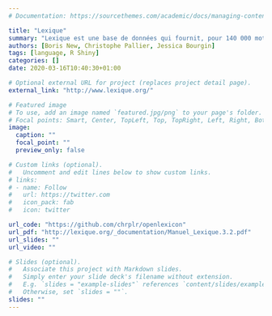 ```yaml
---
# Documentation: https://sourcethemes.com/academic/docs/managing-content/

title: "Lexique"
summary: "Lexique est une base de données qui fournit, pour 140 000 mots de la langue française, diverses informations."
authors: [Boris New, Christophe Pallier, Jessica Bourgin]
tags: [language, R Shiny]
categories: []
date: 2020-03-16T10:40:30+01:00

# Optional external URL for project (replaces project detail page).
external_link: "http://www.lexique.org/"

# Featured image
# To use, add an image named `featured.jpg/png` to your page's folder.
# Focal points: Smart, Center, TopLeft, Top, TopRight, Left, Right, BottomLeft, Bottom, BottomRight.
image:
  caption: ""
  focal_point: ""
  preview_only: false

# Custom links (optional).
#   Uncomment and edit lines below to show custom links.
# links:
# - name: Follow
#   url: https://twitter.com
#   icon_pack: fab
#   icon: twitter

url_code: "https://github.com/chrplr/openlexicon"
url_pdf: "http://lexique.org/_documentation/Manuel_Lexique.3.2.pdf"
url_slides: ""
url_video: ""

# Slides (optional).
#   Associate this project with Markdown slides.
#   Simply enter your slide deck's filename without extension.
#   E.g. `slides = "example-slides"` references `content/slides/example-slides.md`.
#   Otherwise, set `slides = ""`.
slides: ""
---
```


